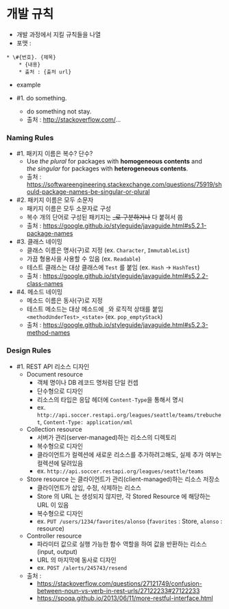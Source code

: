 # 개발 규칙
* 개발 과정에서 지킬 규칙들을 나열
* 포맷 :  
```
* \#{번호}. {제목}  
	* {내용}
	* 출처 : {출처 url}
```
* example

* \#1. do something.
	* do something not stay.
	* 출처 : http://stackoverflow.com/...

### Naming Rules
* \#1. 패키지 이름은 복수? 단수?
	* Use *the plural* for packages with **homogeneous contents** and  
	*the singular* for packages with **heterogeneous contents**.
	* 출처 : https://softwareengineering.stackexchange.com/questions/75919/should-package-names-be-singular-or-plural
* \#2. 패키지 이름은 모두 소문자
	* 패키지 이름은 모두 소문자로 구성
	* 복수 개의 단어로 구성된 패키지는 ~~_로 구분하거나~~ 다 붙혀서 씀 
	* 출처 : https://google.github.io/styleguide/javaguide.html#s5.2.1-package-names
* \#3. 클래스 네이밍
	* 클래스 이름은 명사(구)로 지정 (ex. `Character`, `ImmutableList`)
	* 가끔 형용사을 사용할 수 있음 (ex. `Readable`)
	* 테스트 클래스는 대상 클래스에 `Test` 를 붙임 (ex. `Hash` -> `HashTest`) 
	* 출처 : https://google.github.io/styleguide/javaguide.html#s5.2.2-class-names
* \#4. 메소드 네이밍
	* 메소드 이름은 동사(구)로 지정
	* 테스트 메소드는 대상 메소드에 `_`와 로직적 상태를 붙임 `<methodUnderTest>_<state>` (ex. `pop_emptyStack`) 
	* 출처 : https://google.github.io/styleguide/javaguide.html#s5.2.3-method-names
	
### Design Rules
* \#1. REST API 리소스 디자인
	* Document resource 
		* 객체 명이나 DB 레코드 명처럼 단일 컨셉
		* 단수형으로 디자인
		* 리소스의 타입은 응답 헤더에 `Content-Type`을 통해서 명시
		* ex. `http://api.soccer.restapi.org/leagues/seattle/teams/trebuchet`, `Content-Type: application/xml`
	* Collection resource 
		* 서버가 관리(server-managed)하는 리소스의 디렉토리 
		* 복수형으로 디자인
		* 클라이언트가 컬렉션에 새로운 리소스를 추가하려고해도, 실제 추가 여부는 컬렉션에 달려있음
		* ex. `http://api.soccer.restapi.org/leagues/seattle/teams` 
	* Store resource 는 클라이언트가 관리(client-managed)하는 리소스 저장소
		* 클라이언트가 삽입, 수정, 삭제하는 리소스
		* Store 의 URL 는 생성되지 않지만, 각 Stored Resource 에 해당하는 URL 이 있음
		* 복수형으로 디자인 
		* ex. `PUT /users/1234/favorites/alonso` (`favorites` : Store, `alonso` : resource)
	* Controller resource
		* 파라미터 값으로 실행 가능한 함수 역할을 하여 값을 반환하는 리소스 (input, output)
		* URL 의 마지막에 동사로 디자인
		* ex. `POST /alerts/245743/resend` 
	* 출처 : 
		* https://stackoverflow.com/questions/27121749/confusion-between-noun-vs-verb-in-rest-urls/27122233#27122233
		* https://spoqa.github.io/2013/06/11/more-restful-interface.html
		
